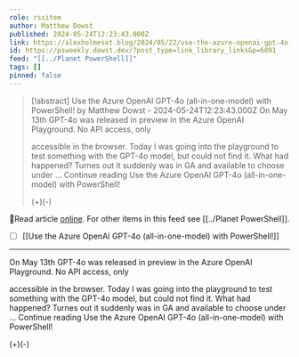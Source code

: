 ```yaml
---
role: rssitem
author: Matthew Dowst
published: 2024-05-24T12:23:43.000Z
link: https://alexholmeset.blog/2024/05/22/use-the-azure-openai-gpt-4o-all-in-one-model-with-powershell/
id: https://psweekly.dowst.dev/?post_type=link_library_links&p=6891
feed: "[[../Planet PowerShell]]"
tags: []
pinned: false
---
```

> [!abstract] Use the Azure OpenAI GPT-4o (all-in-one-model) with PowerShell! by Matthew Dowst - 2024-05-24T12:23:43.000Z
> On May 13th GPT-4o was released in preview in the Azure OpenAI Playground. No API access, only
> 
> accessible in the browser. Today I was going into the playground to test something with the GPT-4o model, but could not find it. What had happened? Turnes out it suddenly was in GA and available to choose under ... Continue reading Use the Azure OpenAI GPT-4o (all-in-one-model) with PowerShell!
> 
> (+)(-)

🔗Read article [online](https://alexholmeset.blog/2024/05/22/use-the-azure-openai-gpt-4o-all-in-one-model-with-powershell/). For other items in this feed see [[../Planet PowerShell]].

- [ ] [[Use the Azure OpenAI GPT-4o (all-in-one-model) with PowerShell!]]
- - -
On May 13th GPT-4o was released in preview in the Azure OpenAI Playground. No API access, only

accessible in the browser. Today I was going into the playground to test something with the GPT-4o model, but could not find it. What had happened? Turnes out it suddenly was in GA and available to choose under ... Continue reading Use the Azure OpenAI GPT-4o (all-in-one-model) with PowerShell!

(+)(-)